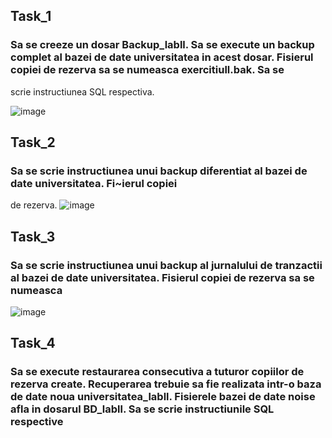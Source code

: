 ## Task_1
### Sa se creeze un dosar Backup_labll. Sa se execute un backup complet al bazei de date universitatea in acest dosar. Fisierul copiei de rezerva sa se numeasca exercitiull.bak. Sa se
scrie instructiunea SQL respectiva.

![image](https://user-images.githubusercontent.com/32772799/49719156-01fc2b80-fc65-11e8-9c21-1039d3669c0b.png)


## Task_2
### Sa se scrie instructiunea unui backup diferentiat al bazei de date universitatea. Fi~ierul copiei
de rezerva.
![image](https://user-images.githubusercontent.com/32772799/49719483-f2c9ad80-fc65-11e8-8a42-f024776ead08.png)

## Task_3
### Sa se scrie instructiunea unui backup al jurnalului de tranzactii al bazei de date universitatea. Fisierul copiei de rezerva sa se numeasca
![image](https://user-images.githubusercontent.com/32772799/49719632-6075d980-fc66-11e8-9687-287d2b3d04d4.png)

## Task_4
### Sa se execute restaurarea consecutiva a tuturor copiilor de rezerva create. Recuperarea trebuie sa fie realizata intr-o baza de date noua universitatea_labll. Fisierele bazei de date noise afla in dosarul BD_labll. Sa se scrie instructiunile SQL respective

